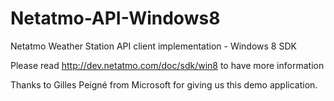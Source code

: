 Netatmo-API-Windows8
====================

Netatmo Weather Station API client implementation - Windows 8 SDK

Please read http://dev.netatmo.com/doc/sdk/win8 to have more information

Thanks to Gilles Peigné from Microsoft for giving us this demo application.
